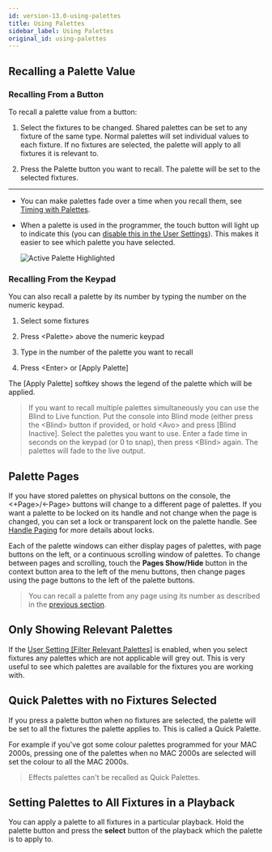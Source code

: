 ```yaml
---
id: version-13.0-using-palettes
title: Using Palettes
sidebar_label: Using Palettes
original_id: using-palettes
---
```


Recalling a Palette Value
-------------------------

[](https://youtu.be/_bmk7JEPpQo?t=20)

### Recalling From a Button

To recall a palette value from a button:

1. Select the fixtures to be changed. Shared palettes can be set to any
fixture of the same type. Normal palettes will set individual values to
each fixture. If no fixtures are selected, the palette will apply to all
fixtures it is relevant to.

2. Press the Palette button you want to recall. The palette will be set
to the selected fixtures.

---

-   You can make palettes fade over a time when you recall them, see
    [Timing with Palettes](timing-with-palettes.md).

-   When a palette is used in the programmer, the touch button will
    light up to indicate this (you can [disable this in the User
    Settings](../system-settings/user-settings.md#highlight-active-palettes)).
    This makes it easier to see which palette you have selected.

    ![Active Palette Highlighted](/docs/images/image178.png)

### Recalling From the Keypad

You can also recall a palette by its number by typing the number on the
numeric keypad.

1. Select some fixtures

2. Press \<Palette\> above the numeric keypad

3. Type in the number of the palette you want to recall

4. Press \<Enter\> or \[Apply Palette\]

The \[Apply Palette\] softkey shows the legend of the palette which
will be applied.

>   If you want to recall multiple palettes simultaneously you can use
    the Blind to Live function. Put the console into Blind mode (either
    press the \<Blind\> button if provided, or hold \<Avo\> and press
    \[Blind Inactive\]. Select the palettes you want to use. Enter a
    fade time in seconds on the keypad (or 0 to snap), then press
    \<Blind\> again. The palettes will fade to the live output.

Palette Pages
-------------

If you have stored palettes on physical buttons on the console, the
\<+Page\>/\<-Page\> buttons will change to a different page of palettes.
If you want a palette to be locked on its handle and not change when the
page is changed, you can set a lock or transparent lock on the palette
handle. See [Handle Paging](../cues/playback-options.md#handle-paging) 
for more details about locks.

Each of the palette windows can either display pages of palettes, with
page buttons on the left, or a continuous scrolling window of palettes.
To change between pages and scrolling, touch the **Pages Show/Hide** button
in the context button area to the left of the menu buttons, then change
pages using the page buttons to the left of the palette buttons.

>   You can recall a palette from any page using its number as described
    in the [previous section](#recalling-from-the-keypad).

Only Showing Relevant Palettes
------------------------------

If the [User Setting \[Filter Relevant Palettes\]](../system-settings/user-settings.md#filter-relevant-palettes)
is enabled, when you
select fixtures any palettes which are not applicable will grey out.
This is very useful to see which palettes are available for the fixtures
you are working with.

Quick Palettes with no Fixtures Selected
----------------------------------------

If you press a palette button when no fixtures are selected, the palette
will be set to all the fixtures the palette applies to. This is called a
Quick Palette.

For example if you've got some colour palettes programmed
for your MAC 2000s, pressing one of the palettes when no MAC 2000s are
selected will set the colour to all the MAC 2000s.

> Effects palettes can't be recalled as Quick Palettes.

Setting Palettes to All Fixtures in a Playback
----------------------------------------------

You can apply a palette to all fixtures in a particular playback. Hold
the palette button and press the **select** button of the playback which the
palette is to apply to.